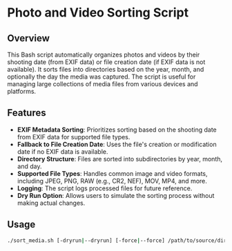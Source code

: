 # Photo and Video Sorting Script

## Overview

This Bash script automatically organizes photos and videos by their shooting date (from EXIF data) or file creation date (if EXIF data is not available). It sorts files into directories based on the year, month, and optionally the day the media was captured. The script is useful for managing large collections of media files from various devices and platforms.

## Features

- **EXIF Metadata Sorting**: Prioritizes sorting based on the shooting date from EXIF data for supported file types.
- **Fallback to File Creation Date**: Uses the file's creation or modification date if no EXIF data is available.
- **Directory Structure**: Files are sorted into subdirectories by year, month, and day.
- **Supported File Types**: Handles common image and video formats, including JPEG, PNG, RAW (e.g., CR2, NEF), MOV, MP4, and more.
- **Logging**: The script logs processed files for future reference.
- **Dry Run Option**: Allows users to simulate the sorting process without making actual changes.

## Usage

```bash
./sort_media.sh [-dryrun|--dryrun] [-force|--force] /path/to/source/directory
